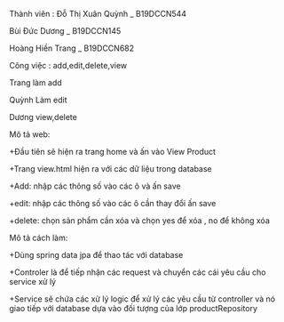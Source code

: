 Thành viên :
Đỗ Thị Xuân Quỳnh _ B19DCCN544

Bùi Đức Dương _ B19DCCN145

Hoàng Hiền Trang _ B19DCCN682

Công việc : add,edit,delete,view

Trang làm add

Quỳnh Làm edit

Dương view,delete

Mô tả web:

+Đầu tiên sẽ hiện ra trang home và ấn vào View Product

+Trang view.html hiện ra với các dữ liệu trong database

+Add:  nhập các thông số vào các ô và ấn save

+edit: nhập các thông số vào các ô cần thay đổi ấn save

+delete: chọn sản phẩm cần xóa và chọn yes để xóa , no để không xóa

Mô tả cách làm:

+Dùng spring data jpa để thao tác với database

+Controler là để tiếp nhận các request và chuyển các cái yêu cầu cho service xử lý

+Service sẽ chứa các xử lý logic để  xử lý các yêu cầu từ controller và nó giao tiếp với database dựa vào đối tượng của lớp productRepository

